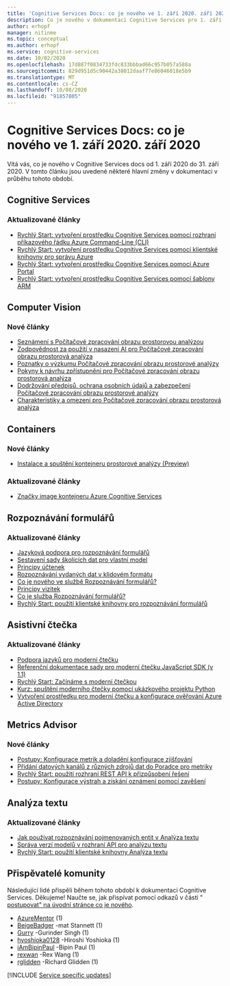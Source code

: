 ```yaml
---
title: 'Cognitive Services Docs: co je nového ve 1. září 2020. září 2020'
description: Co je nového v dokumentaci Cognitive Services pro 1. září 2020 – 30. září 2020.
author: erhopf
manager: nitinme
ms.topic: conceptual
ms.author: erhopf
ms.service: cognitive-services
ms.date: 10/02/2020
ms.openlocfilehash: 17d887f0834733fdc833bbbad66c957b057a588a
ms.sourcegitcommit: 829d951d5c90442a38012daaf77e86046018e5b9
ms.translationtype: MT
ms.contentlocale: cs-CZ
ms.lasthandoff: 10/08/2020
ms.locfileid: "91857805"
---
```

# <a name="cognitive-services-docs-whats-new-for-september-1-2020---september-30-2020"></a>Cognitive Services Docs: co je nového ve 1. září 2020. září 2020

Vítá vás, co je nového v Cognitive Services docs od 1. září 2020 do 31. září 2020. V tomto článku jsou uvedené některé hlavní změny v dokumentaci v průběhu tohoto období.

## <a name="cognitive-services"></a>Cognitive Services

### <a name="updated-articles"></a>Aktualizované články

- [Rychlý Start: vytvoření prostředku Cognitive Services pomocí rozhraní příkazového řádku Azure Command-Line (CLI)](cognitive-services-apis-create-account-cli.md)
- [Rychlý Start: vytvoření prostředku Cognitive Services pomocí klientské knihovny pro správu Azure](cognitive-services-apis-create-account-client-library.md)
- [Rychlý Start: vytvoření prostředku Cognitive Services pomocí Azure Portal](cognitive-services-apis-create-account.md)
- [Rychlý Start: vytvoření prostředku Cognitive Services pomocí šablony ARM](create-account-resource-manager-template.md)

## <a name="computer-vision"></a>Computer Vision

### <a name="new-articles"></a>Nové články

- [Seznámení s Počítačové zpracování obrazu prostorovou analýzou](https://docs.microsoft.com/legal/cognitive-services/computer-vision/intro-to-spatial-analysis-public-preview?context=/azure/cognitive-services/Computer-vision/context/context)
- [Zodpovědnost za použití v nasazení AI pro Počítačové zpracování obrazu prostorová analýza](https://docs.microsoft.com/legal/cognitive-services/computer-vision/responsible-use-deployment?context=/azure/cognitive-services/Computer-vision/context/context)
- [Poznatky o výzkumu Počítačové zpracování obrazu prostorové analýzy](https://docs.microsoft.com/legal/cognitive-services/computer-vision/research-insights?context=/azure/cognitive-services/Computer-vision/context/context)
- [Pokyny k návrhu zpřístupnění pro Počítačové zpracování obrazu prostorová analýza](https://docs.microsoft.com/legal/cognitive-services/computer-vision/disclosure-design?context=/azure/cognitive-services/Computer-vision/context/context)
- [Dodržování předpisů, ochrana osobních údajů a zabezpečení Počítačové zpracování obrazu prostorové analýzy](https://docs.microsoft.com/legal/cognitive-services/computer-vision/compliance-privacy-security-2?context=/azure/cognitive-services/Computer-vision/context/context)
- [Charakteristiky a omezení pro Počítačové zpracování obrazu prostorová analýza](https://docs.microsoft.com/legal/cognitive-services/computer-vision/accuracy-and-limitations?context=/azure/cognitive-services/Computer-vision/context/context)

## <a name="containers"></a>Containers

### <a name="new-articles"></a>Nové články

- [Instalace a spuštění kontejneru prostorové analýzy (Preview)](/azure/cognitive-services/computer-vision/spatial-analysis-container.md)

### <a name="updated-articles"></a>Aktualizované články

- [Značky image kontejneru Azure Cognitive Services](/azure/cognitive-services/containers/container-image-tags.md)

## <a name="form-recognizer"></a>Rozpoznávání formulářů

### <a name="updated-articles"></a>Aktualizované články

- [Jazyková podpora pro rozpoznávání formulářů](/azure/cognitive-services/form-recognizer/language-support.md)
- [Sestavení sady školicích dat pro vlastní model](/azure/cognitive-services/form-recognizer/build-training-data-set.md)
- [Principy účtenek](/azure/cognitive-services/form-recognizer/concept-receipts.md)
- [Rozpoznávání vydaných dat v klidovém formátu](/azure/cognitive-services/form-recognizer/form-recognizer-encryption-of-data-at-rest.md)
- [Co je nového ve službě Rozpoznávání formulářů?](/azure/cognitive-services/form-recognizer/whats-new.md)
- [Principy vizitek](/azure/cognitive-services/form-recognizer/concept-business-cards.md)
- [Co je služba Rozpoznávání formulářů?](/azure/cognitive-services/form-recognizer/overview.md)
- [Rychlý Start: použití klientské knihovny pro rozpoznávání formulářů](/azure/cognitive-services/form-recognizer/quickstarts/client-library.md)

## <a name="immersive-reader"></a>Asistivní čtečka

### <a name="updated-articles"></a>Aktualizované články

- [Podpora jazyků pro moderní čtečku](/azure/cognitive-services/immersive-reader/language-support.md)
- [Referenční dokumentace sady pro moderní čtečku JavaScript SDK (v 1.1)](/azure/cognitive-services/immersive-reader/reference.md)
- [Rychlý Start: Začínáme s moderní čtečkou](/azure/cognitive-services/immersive-reader/quickstarts/client-libraries.md)
- [Kurz: spuštění moderního čtečky pomocí ukázkového projektu Python](/azure/cognitive-services/immersive-reader/tutorial-python.md)
- [Vytvoření prostředku pro moderní čtečku a konfigurace ověřování Azure Active Directory](/azure/cognitive-services/immersive-reader/how-to-create-immersive-reader.md)

## <a name="metrics-advisor"></a>Metrics Advisor

### <a name="new-articles"></a>Nové články

- [Postupy: Konfigurace metrik a doladění konfigurace zjišťování](/azure/cognitive-services/metrics-advisor/how-tos/configure-metrics.md)
- [Přidání datových kanálů z různých zdrojů dat do Poradce pro metriky](/azure/cognitive-services/metrics-advisor/data-feeds-from-different-sources.md)
- [Rychlý Start: použití rozhraní REST API k přizpůsobení řešení](/azure/cognitive-services/metrics-advisor/quickstarts/rest-api.md)
- [Postupy: Konfigurace výstrah a získání oznámení pomocí zavěšení](/azure/cognitive-services/metrics-advisor/how-tos/alerts.md)

## <a name="text-analytics"></a>Analýza textu

### <a name="updated-articles"></a>Aktualizované články

- [Jak používat rozpoznávání pojmenovaných entit v Analýza textu](/azure/cognitive-services/text-analytics/how-tos/text-analytics-how-to-entity-linking.md)
- [Správa verzí modelů v rozhraní API pro analýzu textu](/azure/cognitive-services/text-analytics/concepts/model-versioning.md)
- [Rychlý Start: použití klientské knihovny Analýza textu](/azure/cognitive-services/text-analytics/quickstarts/text-analytics-sdk.md)

## <a name="community-contributors"></a>Přispěvatelé komunity

Následující lidé přispěli během tohoto období k dokumentaci Cognitive Services. Děkujeme! Naučte se, jak přispívat pomocí odkazů v části " [postupovat" na úvodní stránce co je nového](index.yml).

- [AzureMentor](https://github.com/AzureMentor) (1)
- [BeigeBadger](https://github.com/BeigeBadger) -mat Stannett (1)
- [Gurry](https://github.com/gurry) -Gurinder Singh (1)
- [hyoshioka0128](https://github.com/hyoshioka0128) -Hiroshi Yoshioka (1)
- [iAmBipinPaul](https://github.com/iAmBipinPaul) -Bipin Paul (1)
- [rexwan](https://github.com/rexwan) -Rex Wang (1)
- [rglidden](https://github.com/rglidden) -Richard Glidden (1)

[!INCLUDE [Service specific updates](./includes/service-specific-updates.md)]
